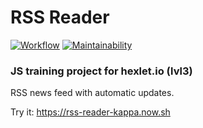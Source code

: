 # RSS Reader
[![Workflow](https://github.com/timursus/frontend-project-lvl3/workflows/Node%20CI/badge.svg)](https://github.com/timursus/frontend-project-lvl3/actions)
[![Maintainability](https://api.codeclimate.com/v1/badges/fbef2685d4816ad21b6c/maintainability)](https://codeclimate.com/github/timursus/frontend-project-lvl3/maintainability)

### JS training project for hexlet.io (lvl3)

RSS news feed with automatic updates.

Try it: https://rss-reader-kappa.now.sh